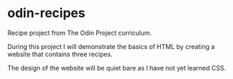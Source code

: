 # odin-recipes
Recipe project from The Odin Project curriculum. 

During this project I will demonstrate the basics of HTML by creating a website that contains three recipes.

The design of the website will be quiet bare as I have not yet learned CSS.